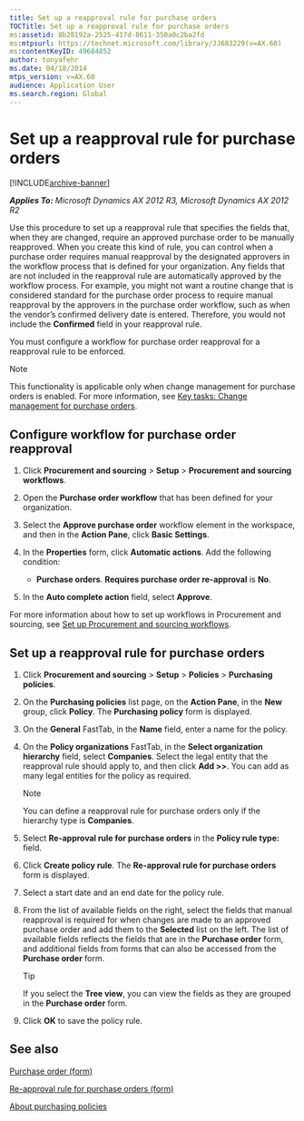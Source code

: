 ```yaml
---
title: Set up a reapproval rule for purchase orders
TOCTitle: Set up a reapproval rule for purchase orders
ms:assetid: 8b28192a-2525-417d-8611-350a0c2ba2fd
ms:mtpsurl: https://technet.microsoft.com/library/JJ683229(v=AX.60)
ms:contentKeyID: 49684852
author: tonyafehr
ms.date: 04/18/2014
mtps_version: v=AX.60
audience: Application User
ms.search.region: Global
---
```


# Set up a reapproval rule for purchase orders 


[!INCLUDE[archive-banner](includes/archive-banner.md)]


_**Applies To:** Microsoft Dynamics AX 2012 R3, Microsoft Dynamics AX 2012 R2_

Use this procedure to set up a reapproval rule that specifies the fields that, when they are changed, require an approved purchase order to be manually reapproved. When you create this kind of rule, you can control when a purchase order requires manual reapproval by the designated approvers in the workflow process that is defined for your organization. Any fields that are not included in the reapproval rule are automatically approved by the workflow process. For example, you might not want a routine change that is considered standard for the purchase order process to require manual reapproval by the approvers in the purchase order workflow, such as when the vendor’s confirmed delivery date is entered. Therefore, you would not include the **Confirmed** field in your reapproval rule.

You must configure a workflow for purchase order reapproval for a reapproval rule to be enforced.


> [!NOTE]
> <P>This functionality is applicable only when change management for purchase orders is enabled. For more information, see <A href="key-tasks-change-management-for-purchase-orders.md">Key tasks: Change management for purchase orders</A>.</P>



## Configure workflow for purchase order reapproval

1.  Click **Procurement and sourcing** \> **Setup** \> **Procurement and sourcing workflows**.

2.  Open the **Purchase order workflow** that has been defined for your organization.

3.  Select the **Approve purchase order** workflow element in the workspace, and then in the **Action Pane**, click **Basic Settings**.

4.  In the **Properties** form, click **Automatic actions**. Add the following condition:
    
      - **Purchase orders**. **Requires purchase order re-approval** is **No**.

5.  In the **Auto complete action** field, select **Approve**.

For more information about how to set up workflows in Procurement and sourcing, see [Set up Procurement and sourcing workflows](set-up-procurement-and-sourcing-workflows.md).

## Set up a reapproval rule for purchase orders

1.  Click **Procurement and sourcing** \> **Setup** \> **Policies** \> **Purchasing policies**.

2.  On the **Purchasing policies** list page, on the **Action Pane**, in the **New** group, click **Policy**. The **Purchasing policy** form is displayed.

3.  On the **General** FastTab, in the **Name** field, enter a name for the policy.

4.  On the **Policy organizations** FastTab, in the **Select organization hierarchy** field, select **Companies**. Select the legal entity that the reapproval rule should apply to, and then click **Add \>\>**. You can add as many legal entities for the policy as required.
    

    > [!NOTE]
    > <P>You can define a reapproval rule for purchase orders only if the hierarchy type is <STRONG>Companies</STRONG>.</P>



5.  Select **Re-approval rule for purchase orders** in the **Policy rule type:** field.

6.  Click **Create policy rule**. The **Re-approval rule for purchase orders** form is displayed.

7.  Select a start date and an end date for the policy rule.

8.  From the list of available fields on the right, select the fields that manual reapproval is required for when changes are made to an approved purchase order and add them to the **Selected** list on the left. The list of available fields reflects the fields that are in the **Purchase order** form, and additional fields from forms that can also be accessed from the **Purchase order** form.
    

    > [!TIP]
    > <P>If you select the <STRONG>Tree view</STRONG>, you can view the fields as they are grouped in the <STRONG>Purchase order</STRONG> form.</P>



9.  Click **OK** to save the policy rule.

## See also

[Purchase order (form)](https://technet.microsoft.com/library/aa557983\(v=ax.60\))

[Re-approval rule for purchase orders (form)](https://technet.microsoft.com/library/jj680083\(v=ax.60\))

[About purchasing policies](about-purchasing-policies.md)

  



